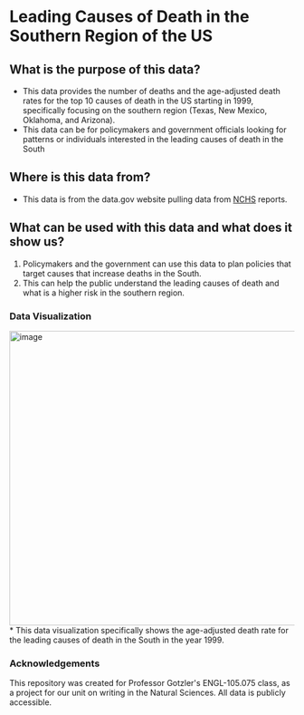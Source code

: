 # Leading Causes of Death in the Southern Region of the US


## What is the purpose of this data?
* This data provides the number of deaths and the age-adjusted death rates for the top 10 causes of death in the US starting in 1999, specifically focusing on the southern region (Texas, New Mexico, Oklahoma, and Arizona).
* This data can be for policymakers and government officials looking for patterns or individuals interested in the leading causes of death in the South

## Where is this data from?
* This data is from the data.gov website pulling data from [NCHS]([url](https://catalog.data.gov/dataset/nchs-leading-causes-of-death-united-states)) reports. 

## What can be used with this data and what does it show us?

1. Policymakers and the government can use this data to plan policies that target causes that increase deaths in the South. 
2. This can help the public understand the leading causes of death and what is a higher risk in the southern region. 

### Data Visualization
<img width="520" alt="image" src="https://github.com/user-attachments/assets/f932405c-3cd2-49d4-a67c-a915f0bc437a">
* This data visualization specifically shows the age-adjusted death rate for the leading causes of death in the South in the year 1999.


### Acknowledgements
This repository was created for Professor Gotzler's ENGL-105.075 class, as a project for our unit on writing in the Natural Sciences. All data is publicly accessible.


